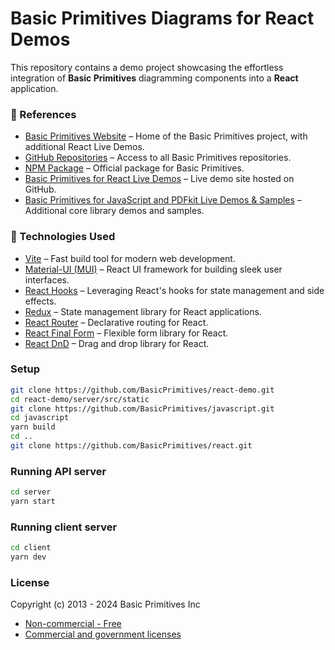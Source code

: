 # Basic Primitives Diagrams for React Demos
This repository contains a demo project showcasing the effortless integration of **Basic Primitives** diagramming components into a **React** application.

### 📖 References

* [Basic Primitives Website](https://www.basicprimitives.com) – Home of the Basic Primitives project, with additional React Live Demos.
* [GitHub Repositories](https://github.com/BasicPrimitives) – Access to all Basic Primitives repositories.
* [NPM Package](https://www.npmjs.com/package/basicprimitives) – Official package for Basic Primitives.
* [Basic Primitives for React Live Demos](https://basicprimitives.github.io/react/) – Live demo site hosted on GitHub.
* [Basic Primitives for JavaScript and PDFkit Live Demos & Samples](https://basicprimitives.github.io/javascript/) – Additional core library demos and samples.

### 🔧 Technologies Used

* [Vite](https://vite.dev/) – Fast build tool for modern web development.
* [Material-UI (MUI)](https://mui.com/material-ui/) – React UI framework for building sleek user interfaces.
* [React Hooks](https://reactjs.org/docs/hooks-intro.html) – Leveraging React's hooks for state management and side effects.
* [Redux](https://redux.js.org/) – State management library for React applications.
* [React Router](https://reactrouter.com/) – Declarative routing for React.
* [React Final Form](https://github.com/final-form/react-final-form) – Flexible form library for React.
* [React DnD](https://react-dnd.github.io/react-dnd/about) – Drag and drop library for React.

### Setup

```bash
git clone https://github.com/BasicPrimitives/react-demo.git
cd react-demo/server/src/static
git clone https://github.com/BasicPrimitives/javascript.git
cd javascript
yarn build
cd ..
git clone https://github.com/BasicPrimitives/react.git
```

### Running API server

```bash
cd server
yarn start
```
### Running client server

```bash
cd client
yarn dev
```

### License

Copyright (c) 2013 - 2024 Basic Primitives Inc
* [Non-commercial - Free](http://creativecommons.org/licenses/by-nc/3.0/)
* [Commercial and government licenses](http://www.basicprimitives.com/license.pdf)
